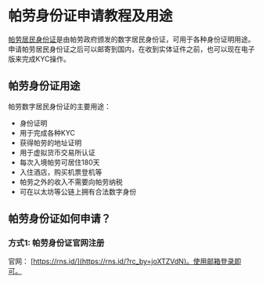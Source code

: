 # 帕劳身份证申请教程及用途

[帕劳居民身份证](https://rns.id/?rc_by=joXTZVdN)是由帕劳政府颁发的数字居民身份证，可用于各种身份证明用途。申请帕劳居民身份证之后可以邮寄到国内，在收到实体证件之前，也可以现在电子版来完成KYC操作。

## 帕劳身份证用途

帕劳数字居民身份证的主要用途：

* 身份证明
* 用于完成各种KYC
* 获得帕劳的地址证明
* 用于虚拟货币交易所认证
* 每次入境帕劳可居住180天
* 入住酒店，购买机票登机等
* 帕劳之外的收入不需要向帕劳纳税
* 可在以太坊等公链上拥有合法数字身份

## 帕劳身份证如何申请？

### 方式1: 帕劳身份证官网注册

官网： [https://rns.id/](https://rns.id/?rc_by=joXTZVdN)。使用邮箱登录即可。



